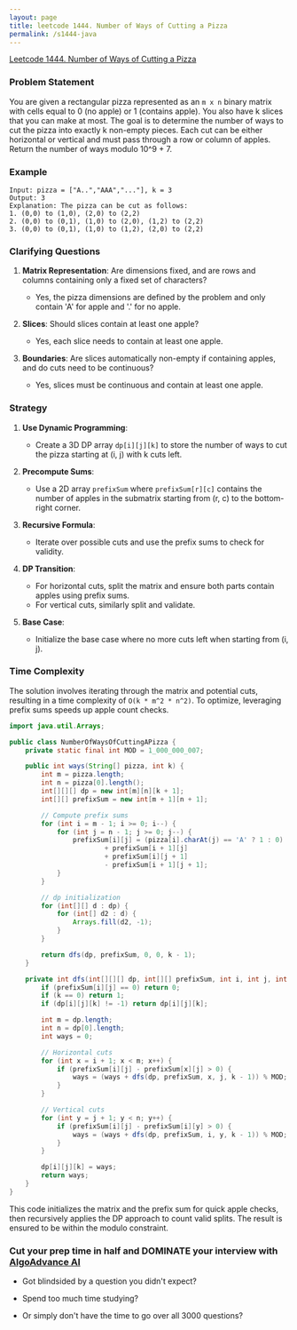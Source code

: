 ```yaml
---
layout: page
title: leetcode 1444. Number of Ways of Cutting a Pizza
permalink: /s1444-java
---
```

[Leetcode 1444. Number of Ways of Cutting a Pizza](https://algoadvance.github.io/algoadvance/l1444)
### Problem Statement

You are given a rectangular pizza represented as an `m x n` binary matrix with cells equal to 0 (no apple) or 1 (contains apple). You also have k slices that you can make at most. The goal is to determine the number of ways to cut the pizza into exactly k non-empty pieces. Each cut can be either horizontal or vertical and must pass through a row or column of apples. Return the number of ways modulo 10^9 + 7.

### Example
``` 
Input: pizza = ["A..","AAA","..."], k = 3
Output: 3
Explanation: The pizza can be cut as follows:
1. (0,0) to (1,0), (2,0) to (2,2)
2. (0,0) to (0,1), (1,0) to (2,0), (1,2) to (2,2)
3. (0,0) to (0,1), (1,0) to (1,2), (2,0) to (2,2)
```

### Clarifying Questions
1. **Matrix Representation**: Are dimensions fixed, and are rows and columns containing only a fixed set of characters?
   - Yes, the pizza dimensions are defined by the problem and only contain 'A' for apple and '.' for no apple.
   
2. **Slices**: Should slices contain at least one apple?
   - Yes, each slice needs to contain at least one apple.
   
3. **Boundaries**: Are slices automatically non-empty if containing apples, and do cuts need to be continuous?
   - Yes, slices must be continuous and contain at least one apple.

### Strategy
1. **Use Dynamic Programming**:
   - Create a 3D DP array `dp[i][j][k]` to store the number of ways to cut the pizza starting at (i, j) with k cuts left.
   
2. **Precompute Sums**:
   - Use a 2D array `prefixSum` where `prefixSum[r][c]` contains the number of apples in the submatrix starting from (r, c) to the bottom-right corner.

3. **Recursive Formula**:
   - Iterate over possible cuts and use the prefix sums to check for validity.

4. **DP Transition**:
   - For horizontal cuts, split the matrix and ensure both parts contain apples using prefix sums.
   - For vertical cuts, similarly split and validate.

5. **Base Case**:
   - Initialize the base case where no more cuts left when starting from (i, j).

### Time Complexity
The solution involves iterating through the matrix and potential cuts, resulting in a time complexity of `O(k * m^2 * n^2)`. To optimize, leveraging prefix sums speeds up apple count checks.

```java
import java.util.Arrays;

public class NumberOfWaysOfCuttingAPizza {
    private static final int MOD = 1_000_000_007;

    public int ways(String[] pizza, int k) {
        int m = pizza.length;
        int n = pizza[0].length();
        int[][][] dp = new int[m][n][k + 1];
        int[][] prefixSum = new int[m + 1][n + 1];

        // Compute prefix sums
        for (int i = m - 1; i >= 0; i--) {
            for (int j = n - 1; j >= 0; j--) {
                prefixSum[i][j] = (pizza[i].charAt(j) == 'A' ? 1 : 0)
                        + prefixSum[i + 1][j]
                        + prefixSum[i][j + 1]
                        - prefixSum[i + 1][j + 1];
            }
        }

        // dp initialization
        for (int[][] d : dp) {
            for (int[] d2 : d) {
                Arrays.fill(d2, -1);
            }
        }

        return dfs(dp, prefixSum, 0, 0, k - 1);
    }

    private int dfs(int[][][] dp, int[][] prefixSum, int i, int j, int k) {
        if (prefixSum[i][j] == 0) return 0;
        if (k == 0) return 1;
        if (dp[i][j][k] != -1) return dp[i][j][k];

        int m = dp.length;
        int n = dp[0].length;
        int ways = 0;

        // Horizontal cuts
        for (int x = i + 1; x < m; x++) {
            if (prefixSum[i][j] - prefixSum[x][j] > 0) {
                ways = (ways + dfs(dp, prefixSum, x, j, k - 1)) % MOD;
            }
        }

        // Vertical cuts
        for (int y = j + 1; y < n; y++) {
            if (prefixSum[i][j] - prefixSum[i][y] > 0) {
                ways = (ways + dfs(dp, prefixSum, i, y, k - 1)) % MOD;
            }
        }

        dp[i][j][k] = ways;
        return ways;
    }
}
```

This code initializes the matrix and the prefix sum for quick apple checks, then recursively applies the DP approach to count valid splits. The result is ensured to be within the modulo constraint.


### Cut your prep time in half and DOMINATE your interview with [AlgoAdvance AI](https://algoAdvance.com)

- Got blindsided by a question you didn't expect?

- Spend too much time studying?

- Or simply don't have the time to go over all 3000 questions?

